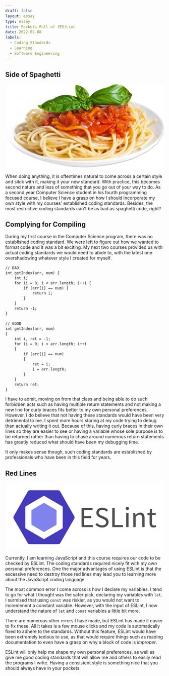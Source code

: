 ```yaml
---
draft: false
layout: essay
type: essay
title: Pockets Full of (ES)Lint
date: 2022-02-08
labels:
  - Coding Standards
  - Learning
  - Software Engineering
---
```


## Side of Spaghetti

<img class="ui medium right floated image" src="../images/spaghetti-code.png">

When doing anything, it is oftentimes natural to come across a certain style and sitck with it, making it your new standard. With practice, this becomes second nature and less of something that you go out of your way to do. As a second year Computer Science student in his fourth programming focused course, I believe I have a grasp on how I should incorporate my own style with my courses' established coding standards. Besides, the most restrictive coding standards can't be as bad as spaghetti code, right?

## Complying for Compiling

During my first course in the Computer Science program, there was no established coding standard. We were left to figure out how we wanted to format code and it was a bit exciting. My next two courses provided us with actual coding standards we would need to abide to, with the latest one overshadowing whatever style I created for myself.

```
// BAD
int getIndex(arr, num) {
    int i;
    for (i = 0; i < arr.length; i++) {
        if (arr[i] == num) {
            return i;
        }
    }
    return -1;
}

// GOOD
int getIndex(arr, num) 
{
    int i, ret = -1;
    for (i = 0; i < arr.length; i++) 
    {
        if (arr[i] == num) 
        {
            ret = i;
            i = arr.length;
        }
    }
    return ret;
}
```

I have to admit, moving on from that class and being able to do such forbidden acts such as having multiple return statements and not making a new line for curly braces fits better to my own personal preferences. However, I do believe that not having these standards would have been very detrimental to me. I spent more hours staring at my code trying to debug than actually writing it out. Because of this, having curly braces in their own lines so they are easier to see or having a variable whose sole purpose is to be returned rather than having to chase around numerous return statements has greatly reduced what should have been my debugging time.

It only makes sense though, such coding standards are established by professionals who have been in this field for years. 

## Red Lines

<img class="ui large centered image" src="../images/eslint-logo.png">


Currently, I am learning JavaScript and this course requires our code to be checked by ESLint. The coding standards required nicely fit with my own personal preferences. One the major advantages of using ESLint is that the excessive need to destroy those red lines may lead you to learning more about the JavaScript coding language.

The most common error I come across is how I declare my variables. I tend to go for what I 
thought was the safer pick, declaring my variables with `let`. I surmised that using `const` was 
riskier, as you would not want to incremenent a constant variable. However, with the input of ESLint, I now understand the nature of `let` and `const` variables a little bit more. 

There are numerous other errors I have made, but ESLint has made it easier to fix these. All it takes is a few mouse clicks and my code is automatically fixed to adhere to the standards. Without this feature, ESLint would have been extremely tedious to use, as that would require things such as reading documentation to even have a grasp on why a block of code is _improper_.

ESLint will only help me shape my own personal preferences, as well as give me good coding standards that will allow me and others to easily read the programs I write. Having a consistent style is something nice that you should always have in your pockets.
